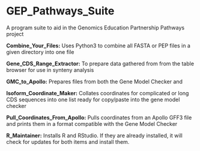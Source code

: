 # GEP_Pathways_Suite
A program suite to aid in the Genomics Education Partnership Pathways project

**Combine_Your_Files:** Uses Python3 to combine all FASTA or PEP files in a given directory into one file

**Gene_CDS_Range_Extractor:** To prepare data gathered from from the table browser for use in synteny analysis

**GMC_to_Apollo:** Prepares files from both the Gene Model Checker and 

**Isoform_Coordinate_Maker:** Collates coordinates for complicated or long CDS sequences into one list ready for copy/paste into the gene model checker

**Pull_Coordinates_From_Apollo:** Pulls coordinates from an Apollo GFF3 file and prints them in a format compatible with the Gene Model Checker

**R_Maintainer:** Installs R and RStudio. If they are already installed, it will check for updates for both items and install them.

